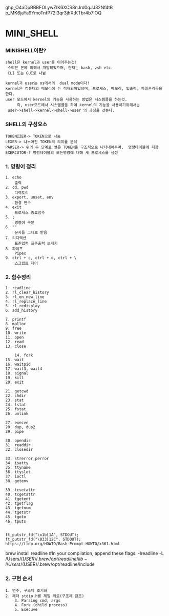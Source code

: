 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
p_MK6jaYa9YmoTnfP72I3qr3jhXtKTbr4b7lOQ
# MINI_SHELL

### MINISHELL이란?
	shell은 kernel과 user를 이어주는것!
	 스티븐 본에 의해서 개발되었으며, 현재는 bash, zsh etc.
	 CLI 또는 GUI로 나뉨
	
	kernel과 user는 os에서의  dual mode이다!
	kernel은 컴퓨터의 메모리에 는 적재되어있으며, 프로세스, 메모리, 입출력, 파일관리등을 한다.
	user 모드에서 kernel의 기능을 사용하는 방법은 시스템콜을 하는것.
         즉, user모드에서 시스템콜을 하여 kernel의 기능을 사용하기위해서는
	 user->shell->kernel->shell->user 의 과정을 갖는다.

### SHELL의 구성요소
	TOKENIZER-> TOKEN으로 나눔
	LEXER-> 나누어진 TOKEN의 의미를 분석
	PARSER-> 위의 두 단계로 얻은 TOKEN을 구조적으로 나타내어주며,  명령테이블에 저장
	EXERCUTOR-? 명령테이블의 모든명령에 대해 새 프로세스를 생성

### 1. 명령어 정리
	1. echo
		출력
	2. cd, pwd
		디렉토리
	3. export, unset, env
		환경 변수
	4. exit
		프로세스 종료함수
	5. ;
		명령어 구분
	6. ""
		문자를 그대로 받음
	7. 리디렉션
		표준입력 표준출력 보내기
	8. 파이프
		Pipex
	9. ctrl + c, ctrl + d, ctrl + \
		스크립트 제어

### 2. 함수정리
	1. readline 
	2. rl_clear_history 
	3. rl_on_new_line
	4. rl_replace_line
	5. rl_redisplay 
	6. add_history
          
	7. printf
	8. malloc 
	9. free 
	10. write 
	11. open 
	12. read 
	13. close 
	
        14. fork 
	15. wait
	16. waitpid 
	17. wait3, wait4
	18. signal 
	19. kill 
	20. exit 

	21. getcwd
	22. chdir 
	23. stat 
	24. lstat 
	25. fstat 
	26. unlink 

	27. execve 
	28. dup, dup2
	29. pipe 

	30. opendir 
	31. readdir 
	32. closedir 

	33. strerror,perror
	34. isatty 
	35. ttyname 
	36. ttyslot 
	37. ioctl 
	38. getenv

	39. tcsetattr
	40. tcgetattr 
	41. tgetent 
	42. tgetflag 
	43. tgetnum
	44. tgetstr 
	45. tgoto 
	46. tputs


	ft_putstr_fd("\x1b[1A", STDOUT);
	ft_putstr_fd("\033[12C", STDOUT);
	https://tldp.org/HOWTO/Bash-Prompt-HOWTO/x361.html

brew install readline
#In your compilation, append these flags:
-lreadline -L /Users/$(USER)/.brew/opt/readline/lib -I/Users/$(USER)/.brew/opt/readline/include

### 2. 구현 순서
	1. 변수, 구조체 초기화
	2. 헤더 stdio.h를 제일 위로(구조체 참조)
        3. Parsing cmd, args
        4. Fork (child process)
        5. Execuve

